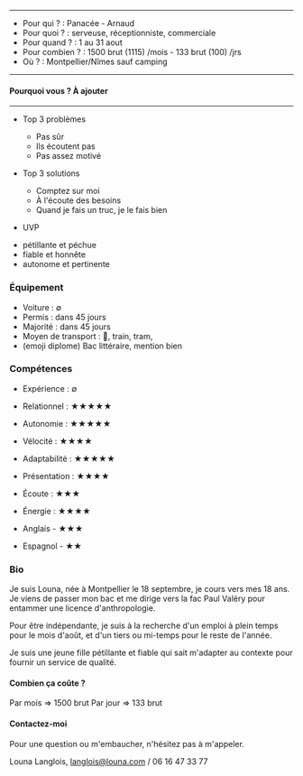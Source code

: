 

---
- Pour qui ? : Panacée - Arnaud
- Pour quoi ? : serveuse, réceptionniste, commerciale
- Pour quand ? : 1 au 31 aout
- Pour combien ? : 1500 brut (1115) /mois - 133 brut (100) /jrs 
- Où ? : Montpellier/Nîmes sauf camping
---
#### Pourquoi vous ? À ajouter
---

* Top 3 problèmes
  - Pas sûr
  - Ils écoutent pas
  - Pas assez motivé
  
* Top 3 solutions
  - Comptez sur moi
  - À l'écoute des besoins
  - Quand je fais un truc, je le fais bien

* UVP
- pétillante et péchue
- fiable et honnête
- autonome et pertinente

### Équipement
- Voiture : &#8709;
- Permis : dans 45 jours
- Majorité : dans 45 jours
- Moyen de transport : &#128652;, train, tram, 
- (emoji diplome) Bac littéraire, mention bien

### Compétences
- Expérience : &#8709;
- Relationnel : &#9733;&#9733;&#9733;&#9733;&#9733;
- Autonomie : &#9733;&#9733;&#9733;&#9733;&#9733;
- Vélocité : &#9733;&#9733;&#9733;&#9733;
- Adaptabilité : &#9733;&#9733;&#9733;&#9733;&#9733;
- Présentation : &#9733;&#9733;&#9733;&#9733;
- Écoute : &#9733;&#9733;&#9733;
- Énergie : &#9733;&#9733;&#9733;&#9733;

- Anglais - &#9733;&#9733;&#9733;
- Espagnol - &#9733;&#9733;

### Bio

Je suis Louna, née à Montpellier le 18 septembre, je cours vers mes 18 ans. 
Je viens de passer mon bac et me dirige vers la fac Paul Valéry pour entammer une licence d'anthropologie.

Pour être indépendante, je suis à la recherche d'un emploi à plein temps pour le mois d'août,
et d'un tiers ou mi-temps pour le reste de l'année.



Je suis une jeune fille pétillante et fiable qui sait m'adapter au contexte pour fournir un service de qualité.

#### Combien ça coûte ? 

Par mois => 1500 brut
Par jour => 133 brut

#### Contactez-moi

Pour une question ou m'embaucher, n'hésitez pas à m'appeler.

Louna Langlois,
langlois@louna.com / 06 16 47 33 77

